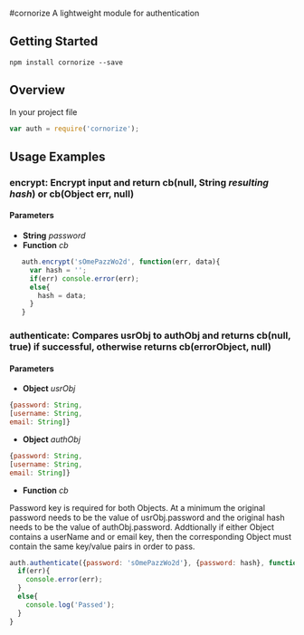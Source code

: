 #cornorize
A lightweight module for authentication
## Getting Started

```shell
npm install cornorize --save
```

## Overview
In your project file 
```javascript
var auth = require('cornorize');
```

## Usage Examples
### encrypt: Encrypt input and return cb(null, String *resulting hash*) or cb(Object err, null)
#### Parameters
- **String** *password*
- **Function** *cb*

```javascript
   auth.encrypt('sOmePazzWo2d', function(err, data){
     var hash = '';
     if(err) console.error(err);
     else{
       hash = data;
     }
   }
```

### authenticate: Compares usrObj to authObj and returns cb(null, true) if successful, otherwise returns cb(errorObject, null)
#### Parameters
- **Object** *usrObj*
```javascript
{password: String,
[username: String,
email: String]}
```
- **Object** *authObj*
```javascript
{password: String,
[username: String,
email: String]}
```
- **Function** *cb*

Password key is required for both Objects. At a minimum the original password needs to be the value of usrObj.password and the original hash needs to be the value of authObj.password. Addtionally if either Object contains a userName and or email key, then the corresponding Object must contain the same key/value pairs in order to pass.

```javascript
auth.authenticate({password: 'sOmePazzWo2d'}, {password: hash}, function(err, data){
  if(err){
    console.error(err);
  }
  else{
    console.log('Passed');
  }
}
```

